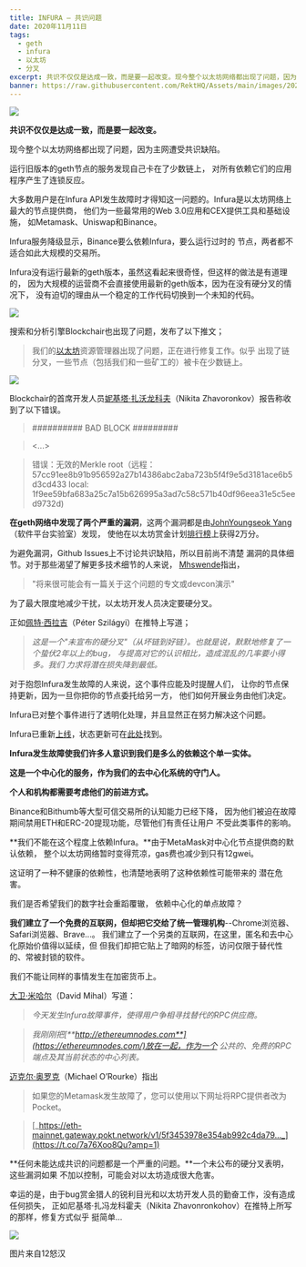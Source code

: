 ```yaml
---
title: INFURA – 共识问题
date: 2020年11月11日
tags:
  - geth
  - infura
  - 以太坊
  - 分叉
excerpt: 共识不仅仅是达成一致，而是要一起改变。现今整个以太坊网络都出现了问题，因为主网遭受共识缺陷。
banner: https://raw.githubusercontent.com/RektHQ/Assets/main/images/2020/11/12-angry-men-1.jpg
---
```


![](https://raw.githubusercontent.com/RektHQ/Assets/main/images/2020/11/12-angry-men-1.jpg)

**共识不仅仅是达成一致，而是要一起改变。**

现今整个以太坊网络都出现了问题，因为主网遭受共识缺陷。

运行旧版本的geth节点的服务发现自己卡在了少数链上，
对所有依赖它们的应用程序产生了连锁反应。

大多数用户是在Infura API发生故障时才得知这一问题的。Infura是以太坊网络上最大的节点提供商， 
他们为一些最常用的Web 3.0应用和CEX提供工具和基础设施， 
如Metamask、Uniswap和Binance。

Infura服务降级显示，Binance要么依赖Infura，要么运行过时的
节点，两者都不适合如此大规模的交易所。

Infura没有运行最新的geth版本，虽然这看起来很奇怪，但这样的做法是有道理的，
因为大规模的运营商不会直接使用最新的geth版本，因为在没有硬分叉的情况下，
没有迫切的理由从一个稳定的工作代码切换到一个未知的代码。

![](https://raw.githubusercontent.com/RektHQ/Assets/main/images/2020/11/add3dbfcb32773693acdf1699dc73e8f.png)

搜索和分析引擎Blockchair也出现了问题，发布了以下推文；

> 我们的[以太坊](https://twitter.com/hashtag/Ethereum?src=hashtag_click)资源管理器出现了问题，正在进行修复工作。似乎
> 出现了链分叉，一些节点（包括我们和一些矿工的）被卡在少数链上。

![](https://raw.githubusercontent.com/RektHQ/Assets/main/images/2020/11/Emh9J7sW8AEB_FT.jpg)

Blockchair的首席开发人员[妮基塔·扎沃龙科夫](https://twitter.com/nikzh/status/1326455533927329792?s=20)（Nikita Zhavoronkov）报告称收到了以下错误。

> ########## BAD BLOCK #########

> <...>

> 错误：无效的Merkle root（远程：
> 57cc91ee8b91b956592a27b14386abc2aba723b5f4f9e5d3181ace6b5d3cd433 local:
> 1f9ee59bfa683a25c7a15b626995a3ad7c58c571b40df96eea31e5c5eed9732d)

**在geth网络中发现了两个严重的漏洞**，这两个漏洞都是由[JohnYoungseok Yang](https://github.com/johnyangk)（软件平台实验室）发现，
使他在以太坊赏金计划[排行榜](https://bounty.ethereum.org/)上获得2万分。

为避免漏洞，Github Issues上不讨论共识缺陷，所以目前尚不清楚
漏洞的具体细节。对于那些渴望了解更多技术细节的人来说，
[Mhswende](https://twitter.com/mhswende/status/1326489526450221056?s=20)指出，

> "将来很可能会有一篇关于这个问题的专文或devcon演示"

为了最大限度地减少干扰，以太坊开发人员决定要硬分叉。

正如[佩特·西拉吉](https://twitter.com/peter_szilagyi/status/1326476649278414850?s=20)（Péter Szilágyi）在推特上写道；

> _这是一个"未宣布的硬分叉"（从坏链到好链）。也就是说，默默地修复了一个蛰伏2年以上的bug，_
> _与提高对它的认识相比，造成混乱的几率要小得多。我们_
> _力求将潜在损失降到最低。_

对于抱怨Infura发生故障的人来说，这个事件应能及时提醒人们， 
让你的节点保持更新，因为一旦你把你的节点委托给另一方， 
他们如何开展业务由他们决定。

Infura已对整个事件进行了透明化处理，并且显然正在努力解决这个问题。

Infura已重新[上线](https://forkmon.ethdevops.io/)，状态更新可在[此处](https://status.infura.io/)找到。

**Infura发生故障使我们许多人意识到我们是多么的依赖这个单一实体。**

**这是一个中心化的服务，作为我们的去中心化系统的守门人。**

**个人和机构都需要考虑他们的前进方式。**

Binance和Bithumb等大型可信交易所的认知能力已经下降，
因为他们被迫在故障期间禁用ETH和ERC-20提现功能，尽管他们有责任让用户
不受此类事件的影响。

**我们不能在这个程度上依赖Infura。**由于MetaMask对中心化节点提供商的默认依赖，
整个以太坊网络暂时变得荒凉，gas费也减少到只有12gwei。

这证明了一种不健康的依赖性，也清楚地表明了这种依赖性可能带来的
潜在危害。

我们是否希望我们的数字社会重蹈覆辙，
依赖中心化的单点故障？

**我们建立了一个免费的互联网，但却把它交给了统一管理机构**--Chrome浏览器、Safari浏览器、Brave...。
我们建立了一个另类的互联网，在这里，匿名和去中心化原始价值得以延续，但
但我们却把它贴上了暗网的标签，访问仅限于替代性的、常被封锁的软件。

我们不能让同样的事情发生在加密货币上。

[大卫·米哈尔](https://twitter.com/dmihal/status/1326520031379853313?s=20)（David Mihal）写道：

> _今天发生Infura故障事件，使得用户争相寻找替代的RPC供应商。_

> _我刚刚把[**http://ethereumnodes.com**](https://ethereumnodes.com/)放在一起，作为一个_
> _公共的、免费的RPC端点及其当前状态的中心列表。_

[迈克尔·奥罗克](https://twitter.com/o_rourke/status/1326509249825038336?s=20)（Michael O’Rourke）指出

> 如果您的Metamask发生故障了，您可以使用以下网址将RPC提供者改为Pocket。

> [_https://eth-mainnet.gateway.pokt.network/v1/5f3453978e354ab992c4da79..._](https://t.co/7a76Xoo8Qu?amp=1)

**任何未能达成共识的问题都是一个严重的问题。**一个未公布的硬分叉表明，这些漏洞如果
不加以控制，可能会对以太坊造成很大危害。

幸运的是，由于bug赏金猎人的锐利目光和以太坊开发人员的勤奋工作，没有造成任何损失，
正如尼基塔·扎冯龙科霍夫（Nikita Zhavonronkohov）在推特上所写的那样，修复方式似乎
挺简单...

![](https://raw.githubusercontent.com/RektHQ/Assets/main/images/2020/11/end2.jpg)

图片来自12怒汉


